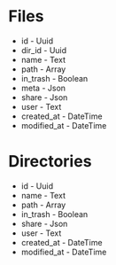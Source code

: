 # Files

* id - Uuid
* dir_id - Uuid
* name - Text
* path - Array
* in_trash - Boolean
* meta - Json
* share - Json
* user - Text
* created_at - DateTime
* modified_at - DateTime

# Directories

* id - Uuid
* name - Text
* path - Array
* in_trash - Boolean
* share - Json
* user - Text
* created_at - DateTime
* modified_at - DateTime